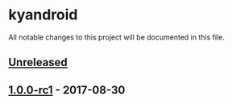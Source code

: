 # kyandroid
All notable changes to this project will be documented in this file.

## [Unreleased]

## [1.0.0-rc1] - 2017-08-30

[Unreleased]: https://github.com/rezkyatinnov/kyandroid/compare/1.0.0-rc1...HEAD
[1.0.0-rc1]: https://github.com/rezkyatinnov/kyandroid/1.0.0-rc1